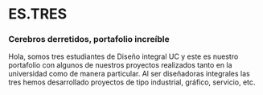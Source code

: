 # ES.TRES
### Cerebros derretidos, portafolio increíble

Hola, somos tres estudiantes de Diseño integral UC y este es nuestro portafolio con algunos de nuestros proyectos realizados tanto en la universidad como de manera particular. Al ser diseñadoras integrales las tres hemos desarrollado proyectos de tipo industrial, gráfico, servicio, etc.

